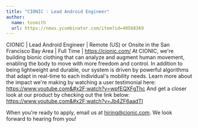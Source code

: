 ```yaml
---
title: "CIONIC : Lead Android Engineer"
author:
  name: tosmith
  url: https://news.ycombinator.com/item?id=40568369
---
```

CIONIC | Lead Android Engineer | Remote (US) or Onsite in the San Francisco Bay Area | Full Time | <a href="https:&#x2F;&#x2F;cionic.com&#x2F;" rel="nofollow">https:&#x2F;&#x2F;cionic.com&#x2F;</a> At CIONIC, we&#x27;re building bionic clothing that can analyze and augment human movement, enabling the body to move with more freedom and control. In addition to being lightweight and durable, our system is driven by powerful algorithms that adapt in real-time to each individual&#x27;s mobility needs. Learn more about the impact we&#x27;re making by watching a user testimonial here: <a href="https:&#x2F;&#x2F;www.youtube.com&#x2F;watch?v=wpfEQXFgThc" rel="nofollow">https:&#x2F;&#x2F;www.youtube.com&#x2F;watch?v=wpfEQXFgThc</a>
And get a closer look at our product by checking out the link below: <a href="https:&#x2F;&#x2F;www.youtube.com&#x2F;watch?v=Jb4ZF6aadTI" rel="nofollow">https:&#x2F;&#x2F;www.youtube.com&#x2F;watch?v=Jb4ZF6aadTI</a>

When you&#x27;re ready to apply, email us at hiring@cionic.com. We look forward to hearing from you!
